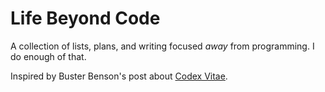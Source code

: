 # Life Beyond Code

A collection of lists, plans, and writing focused *away* from programming. I do enough of that.

Inspired by Buster Benson's post about [Codex Vitae](http://wayoftheduck.com/codex-vitae).


